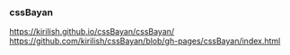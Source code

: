 ### cssBayan
https://kirilish.github.io/cssBayan/cssBayan/
https://github.com/kirilish/cssBayan/blob/gh-pages/cssBayan/index.html

